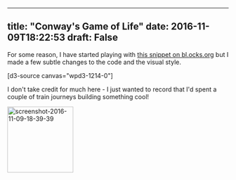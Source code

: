 
---
title: "Conway's Game of Life"
date: 2016-11-09T18:22:53
draft: False
---

For some reason, I have started playing with <a href="http://bl.ocks.org/sylvaingi/2369589">this snippet on bl.ocks.org</a> but I made a few subtle changes to the code and the visual style.

[d3-source canvas="wpd3-1214-0"]

I don't take credit for much here - I just wanted to record that I'd spent a couple of train journeys building something cool!

<img class="alignleft wp-image-1216 size-thumbnail" src="http://logicalgenetics.com/wp-content/uploads/2016/11/Screenshot-2016-11-09-18.39.39-150x150.png" alt="screenshot-2016-11-09-18-39-39" width="150" height="150">